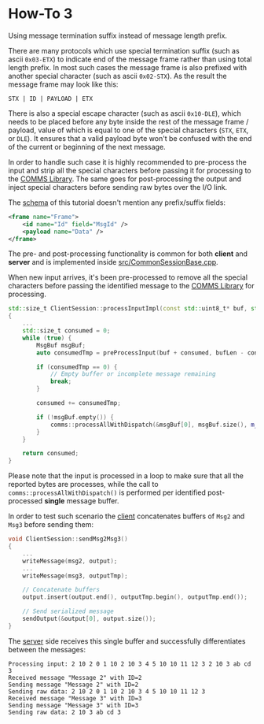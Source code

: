 # How-To 3
Using message termination suffix instead of message length prefix.

There are many protocols which use special termination suffix (such as ascii `0x03-ETX`) 
to indicate end of the message frame rather than using total length prefix. In most such cases the message
frame is also prefixed with another special character (such as ascii `0x02-STX`). 
As the result the message frame may look like this:
```
STX | ID | PAYLOAD | ETX
```
There is also a special escape character (such as ascii `0x10-DLE`), which needs to 
be placed before any byte inside the rest of the message frame / payload, value of which is equal to one
of the special characters (`STX`, `ETX`, or `DLE`). It ensures that a valid payload byte won't be 
confused with the end of the current or beginning of the next message.

In order to handle such case it is highly recommended to pre-process the input and strip 
all the special characters before passing it for processing to the 
[COMMS Library](https://github.com/commschamp/comms_champion#comms-library).
The same goes for post-processing the output and inject special characters before sending raw bytes 
over the I/O link.

The [schema](dsl/schema.xml) of this tutorial doesn't mention any prefix/suffix fields:
```xml
<frame name="Frame">
    <id name="Id" field="MsgId" />
    <payload name="Data" />
</frame>
```

The pre- and post-processing functionality is common for both **client** and **server** and is implemented
inside [src/CommonSessionBase.cpp](src/CommonSessionBase.cpp).

When new input arrives, it's been pre-processed to remove all the special characters before passing 
the identified message to the [COMMS Library](https://github.com/commschamp/comms_champion#comms-library)
for processing.
```cpp
std::size_t ClientSession::processInputImpl(const std::uint8_t* buf, std::size_t bufLen)
{
    ...
    std::size_t consumed = 0;
    while (true) {
        MsgBuf msgBuf;
        auto consumedTmp = preProcessInput(buf + consumed, bufLen - consumed, msgBuf);

        if (consumedTmp == 0) {
            // Empty buffer or incomplete message remaining
            break;
        }

        consumed += consumedTmp;

        if (!msgBuf.empty()) {
            comms::processAllWithDispatch(&msgBuf[0], msgBuf.size(), m_frame, *this);
        }
    }

    return consumed;
}
```

Please note that the input is processed in a loop to make sure that all the reported bytes are 
processes, while the call to `comms::processAllWithDispatch()` is performed per identified post-processed
**single** message buffer.

In order to test such scenario the [client](src/ClientSession.cpp) concatenates buffers of `Msg2` and
`Msg3` before sending them:
```cpp
void ClientSession::sendMsg2Msg3()
{
    ...
    writeMessage(msg2, output);
    ...
    writeMessage(msg3, outputTmp);

    // Concatenate buffers
    output.insert(output.end(), outputTmp.begin(), outputTmp.end());

    // Send serialized message 
    sendOutput(&output[0], output.size());
}
```

The [server](src/ServerSession.cpp) side receives this single buffer and successfully differentiates
between the messages:
```
Processing input: 2 10 2 0 1 10 2 10 3 4 5 10 10 11 12 3 2 10 3 ab cd 3 
Received message "Message 2" with ID=2
Sending message "Message 2" with ID=2
Sending raw data: 2 10 2 0 1 10 2 10 3 4 5 10 10 11 12 3 
Received message "Message 3" with ID=3
Sending message "Message 3" with ID=3
Sending raw data: 2 10 3 ab cd 3 
```
